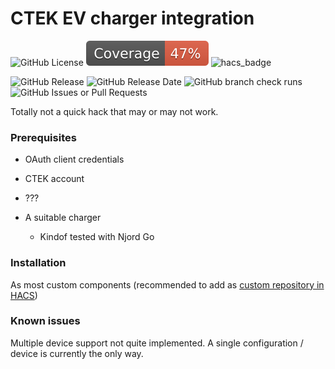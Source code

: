 # CTEK EV charger integration

![GitHub License](https://img.shields.io/github/license/milkboy/ha-ctek)
![Coverage badge](https://raw.githubusercontent.com/milkboy/ha-ctek/python-coverage-comment-action-data/badge.svg)
![hacs_badge](https://img.shields.io/badge/HACS-Custom_Integration-orange.svg)

![GitHub Release](https://img.shields.io/github/v/release/milkboy/ha-ctek)
![GitHub Release Date](https://img.shields.io/github/release-date/milkboy/ha-ctek)
![GitHub branch check runs](https://img.shields.io/github/check-runs/milkboy/ha-ctek/main)
![GitHub Issues or Pull Requests](https://img.shields.io/github/issues/milkboy/ha-ctek)

Totally not a quick hack that may or may not work.

### Prerequisites

- OAuth client credentials
- CTEK account
- ???

- A suitable charger
  - Kindof tested with Njord Go

### Installation

As most custom components (recommended to add as [custom repository in HACS](https://www.hacs.xyz/docs/faq/custom_repositories/))

### Known issues

Multiple device support not quite implemented. A single configuration / device is currently the only way.
